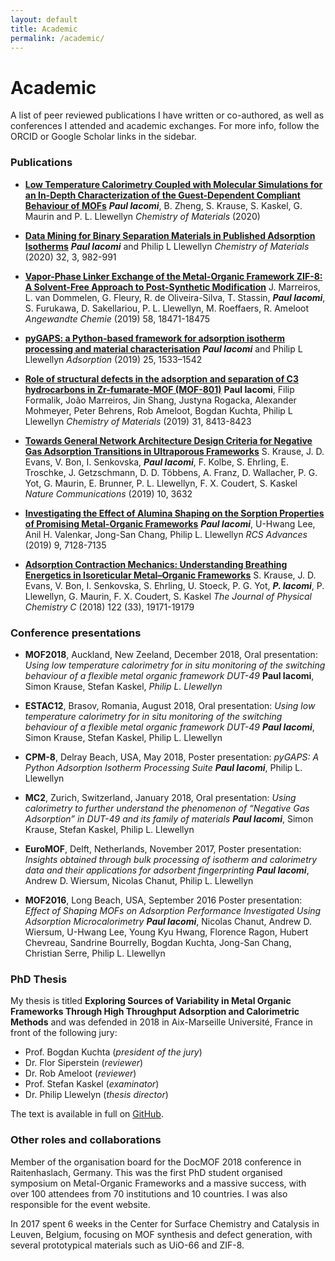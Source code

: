 ```yaml
---
layout: default
title: Academic
permalink: /academic/
---
```


# Academic

A list of peer reviewed publications I have written or co-authored, as well as conferences
I attended and academic exchanges. For more info, follow the ORCID or Google Scholar links
in the sidebar.

### Publications

* [**Low Temperature Calorimetry Coupled with Molecular Simulations for an In-Depth 
Characterization of the Guest-Dependent Compliant Behaviour of MOFs**](//doi.org/10.1021/acs.chemmater.0c00417)
___Paul Iacomi___,  B. Zheng, S. Krause, S. Kaskel, G. Maurin and P. L. Llewellyn _Chemistry of Materials_ (2020)

* [**Data Mining for Binary Separation Materials in Published Adsorption Isotherms**](//doi.org/10.1021/acs.chemmater.9b03376)
___Paul Iacomi___ and Philip L Llewellyn _Chemistry of Materials_ (2020) 32, 3, 982-991

* [**Vapor-Phase Linker Exchange of the Metal-Organic Framework ZIF-8: A Solvent-Free Approach to Post-Synthetic Modification**](//doi.org/10.1002/anie.201912088)
J. Marreiros, L. van Dommelen, G. Fleury, R. de Oliveira-Silva, T. Stassin, ___Paul Iacomi___, S. Furukawa, D. Sakellariou, P. L. Llewellyn, M. Roeffaers, R. Ameloot _Angewandte Chemie_ (2019) 58, 18471-18475

* [**pyGAPS: a Python-based framework for adsorption isotherm processing and material characterisation**](//doi.org/10.1007/s10450-019-00168-5)
___Paul Iacomi___ and Philip L Llewellyn _Adsorption_ (2019) 25, 1533–1542

* [**Role of structural defects in the adsorption and separation of C3 hydrocarbons in Zr-fumarate-MOF (MOF-801)**](//doi.org/10.1021/acs.chemmater.9b02322)
__Paul Iacomi__, Filip Formalik, João Marreiros, Jin Shang, Justyna Rogacka, 
Alexander Mohmeyer, Peter Behrens, Rob Ameloot, Bogdan Kuchta, Philip L Llewellyn
_Chemistry of Materials_ (2019) 31, 8413-8423

* [**Towards General Network Architecture Design Criteria for Negative Gas Adsorption Transitions in Ultraporous Frameworks**](//doi.org/10.1038/s41467-019-11565-3)
S. Krause, J. D. Evans, V. Bon, I. Senkovska, ___Paul Iacomi___, F. Kolbe, S. Ehrling, 
E. Troschke, J. Getzschmann, D. D. Többens, A. Franz, D. Wallacher, P. G. Yot, 
G. Maurin, E. Brunner, P. L. Llewellyn, F. X. Coudert, S. Kaskel
_Nature Communications_ (2019) 10, 3632 

* [**Investigating the Effect of Alumina Shaping on the Sorption Properties of Promising Metal-Organic Frameworks**](//doi.org/10.1039/C9RA00534J)
___Paul Iacomi___, U-Hwang Lee, Anil H. Valenkar, Jong-San Chang, Philip L. Llewellyn
_RCS Advances_ (2019) 9, 7128-7135

* [**Adsorption Contraction Mechanics: Understanding Breathing Energetics in Isoreticular Metal–Organic Frameworks**](//doi.org/10.1021/acs.jpcc.8b04549)
S. Krause, J. D. Evans, V. Bon, I. Senkovska, S. Ehrling, U. Stoeck, 
P. G. Yot, ___P. Iacomi___, P. Llewellyn, G. Maurin, F. X. Coudert, S. Kaskel
_The Journal of Physical Chemistry C_ (2018) 122 (33), 19171-19179

### Conference presentations

* **MOF2018**, Auckland, New Zeeland, December 2018, Oral presentation: _Using low
  temperature calorimetry for in situ monitoring of the switching behaviour of a flexible
  metal organic framework DUT-49_ **Paul Iacomi**, Simon Krause, Stefan Kaskel, _Philip L.
  Llewellyn_

* **ESTAC12**, Brasov, Romania, August 2018, Oral presentation: _Using low temperature
  calorimetry for in situ monitoring of the switching behaviour of a flexible metal
  organic framework DUT-49_ ___Paul Iacomi___, Simon Krause, Stefan Kaskel, Philip L.
  Llewellyn

* **CPM-8**, Delray Beach, USA, May 2018, Poster presentation: _pyGAPS: A Python
  Adsorption Isotherm Processing Suite_ ___Paul Iacomi___, Philip L. Llewellyn

* **MC2**, Zurich, Switzerland, January 2018, Oral presentation: _Using calorimetry to
  further understand the phenomenon of “Negative Gas Adsorption” in DUT-49 and its family
  of materials_ ___Paul Iacomi___, Simon Krause, Stefan Kaskel, Philip L. Llewellyn
  
* **EuroMOF**, Delft, Netherlands, November 2017, Poster presentation: _Insights obtained
  through bulk processing of isotherm and calorimetry data and their applications for
  adsorbent fingerprinting_ ___Paul Iacomi___, Andrew D. Wiersum, Nicolas Chanut, Philip
  L. Llewellyn

* **MOF2016**, Long Beach, USA, September 2016 Poster presentation: _Effect of Shaping
  MOFs on Adsorption Performance Investigated Using Adsorption Microcalorimetry_ ___Paul
  Iacomi___, Nicolas Chanut, Andrew D. Wiersum, U-Hwang Lee, Young Kyu Hwang, Florence
  Ragon, Hubert Chevreau, Sandrine Bourrelly, Bogdan Kuchta, Jong-San Chang, Christian
  Serre, Philip L. Llewellyn

### PhD Thesis

My thesis is titled **Exploring Sources of Variability in Metal Organic Frameworks Through
High Throughput Adsorption and Calorimetric Methods** and was defended in 2018 in
Aix-Marseille Université, France in front of the following jury:

*   Prof. Bogdan Kuchta (_president of the jury_)
*   Dr. Flor Siperstein (_reviewer_)
*   Dr. Rob Ameloot (_reviewer_)
*   Prof. Stefan Kaskel (_examinator_)
*   Dr. Philip Llewelyn (_thesis director_)

The text is available in full on [GitHub](https://github.com/pauliacomi/PhD-Thesis).

### Other roles and collaborations

Member of the organisation board for the DocMOF 2018 conference in Raitenhaslach, Germany.
This was the first PhD student organised symposium on Metal-Organic Frameworks and a
massive success, with over 100 attendees from 70 institutions and 10 countries. I was also
responsible for the event website.

In 2017 spent 6 weeks in the Center for Surface Chemistry and Catalysis in Leuven,
Belgium, focusing on MOF synthesis and defect generation, with several prototypical
materials such as UiO-66 and ZIF-8.
